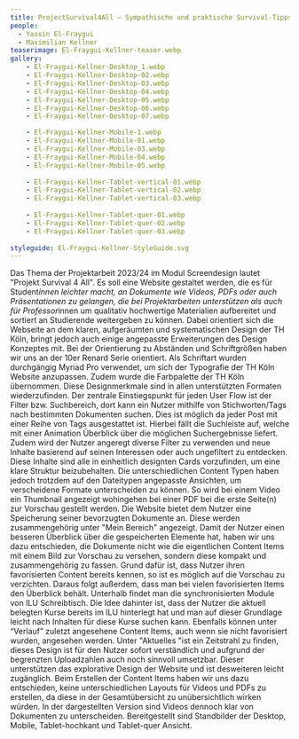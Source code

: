 ```yaml
---
title: ProjectSurvival4All – Sympathische und praktische Survival-Tipps für die Projektarbeit im Studium und darüber hinaus 
people:
  - Yassin El-Fraygui
  - Maximilian Kellner
teaserimage: El-Fraygui-Kellner-teaser.webp
gallery: 
    - El-Fraygui-Kellner-Desktop_1.webp
    - El-Fraygui-Kellner-Desktop-02.webp
    - El-Fraygui-Kellner-Desktop-03.webp
    - El-Fraygui-Kellner-Desktop-04.webp
    - El-Fraygui-Kellner-Desktop-05.webp
    - El-Fraygui-Kellner-Desktop-06.webp
    - El-Fraygui-Kellner-Desktop-07.webp

    - El-Fraygui-Kellner-Mobile-1.webp
    - El-Fraygui-Kellner-Mobile-01.webp
    - El-Fraygui-Kellner-Mobile-03.webp
    - El-Fraygui-Kellner-Mobile-04.webp
    - El-Fraygui-Kellner-Mobile-05.webp
   
    - El-Fraygui-Kellner-Tablet-vertical-01.webp
    - El-Fraygui-Kellner-Tablet-vertical-02.webp
    - El-Fraygui-Kellner-Tablet-vertical-03.webp
   
    - El-Fraygui-Kellner-Tablet-quer-01.webp
    - El-Fraygui-Kellner-Tablet-quer-02.webp
    - El-Fraygui-Kellner-Tablet-quer-03.webp
      
styleguide: El-Fraygui-Kellner-StyleGuide.svg
---
```


Das Thema der Projektarbeit 2023/24 im Modul Screendesign lautet "Projekt Survival 4 All". Es soll eine Website gestaltet werden, die es für Student*innen leichter macht, an Dokumente wie Videos, PDFs oder auch Präsentationen zu gelangen, die bei Projektarbeiten unterstützen als auch für Professor*innen um qualitativ hochwertige Materialien aufbereitet und sortiert an Studierende weitergeben zu können. Dabei orientiert sich die Webseite an dem klaren, aufgeräumten und systematischen Design der TH Köln, bringt jedoch auch einige angepasste Erweiterungen des Design Konzeptes mit. 
Bei der Orientierung zu Abständen und Schriftgrößen haben wir uns an der 10er Renard Serie orientiert. Als Schriftart wurden durchgängig Myriad Pro verwendet, um sich der Typografie der TH Köln Website anzupassen. Zudem wurde die Farbpalette der TH Köln übernommen. Diese Designmerkmale sind in allen unterstützten Formaten wiederzufinden. 
Der zentrale Einstiegspunkt für jeden User Flow ist der Filter bzw. Suchbereich, dort kann ein Nutzer mithilfe von Stichworten/Tags nach bestimmten Dokumenten suchen. Dies ist möglich da jeder Post mit einer Reihe von Tags ausgestattet ist. Hierbei fällt die Suchleiste auf, welche mit einer Animation Überblick über die möglichen Suchergebnisse liefert. Zudem wird der Nutzer angeregt diverse Filter zu verwenden und neue Inhalte basierend auf seinen Interessen oder auch ungefiltert zu entdecken. 
Diese Inhalte sind alle in einheitlich designten Cards vorzufinden, um eine klare Struktur beizubehalten. Die unterschiedlichen Content Typen haben jedoch trotzdem auf den Dateitypen angepasste Ansichten, um verscheidene Formate unterscheiden zu können. So wird bei einem Video ein Thumbnail angezeigt wohingehen bei einer PDF bei die erste Seite(n) zur Vorschau gestellt werden.
Die Website bietet dem Nutzer eine Speicherung seiner bevorzugten Dokumente an. Diese werden zusammengehörig unter "Mein Bereich" angezeigt. Damit der Nutzer einen besseren Überblick über die gespeicherten Elemente hat, haben wir uns dazu entschieden, die Dokumente nicht wie die eigentlichen Content Items mit einem Bild zur Vorschau zu versehen, sondern diese kompakt und zusammengehörig zu fassen. 
Grund dafür ist, dass Nutzer ihren favorisierten Content bereits kennen, so ist es möglich auf die Vorschau zu verzichten. Daraus folgt außerdem, dass man bei vielen favorisierten Items den Überblick behält. 
Unterhalb findet man die synchronisierten Module von ILU Schreibtisch. Die Idee dahinter ist, dass der Nutzer die aktuell belegten Kurse bereits im ILU hinterlegt hat und man auf dieser Grundlage leicht nach Inhalten für diese Kurse suchen kann. 
Ebenfalls können unter “Verlauf” zuletzt angesehene Content Items, auch wenn sie nicht favorisiert wurden, angesehen werden. 
Unter "Aktuelles "ist ein Zeitstrahl zu finden, dieses Design ist für den Nutzer sofort verständlich und aufgrund der begrenzten Uploadzahlen auch noch sinnvoll umsetzbar.
Dieser unterstützen das explorative Design der Website und ist desweiteren leicht zugänglich. Beim Erstellen der Content Items haben wir uns dazu entschieden, keine unterschiedlichen Layouts für Videos und PDFs zu erstellen, da diese in der Gesamtübersicht zu unübersichtlich wirken würden. In der dargestellten Version sind Videos dennoch klar von Dokumenten zu unterscheiden.
Bereitgestellt sind Standbilder der Desktop, Mobile, Tablet-hochkant und Tablet-quer Ansicht. 
